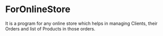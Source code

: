 # ForOnlineStore
It is a program for any online store which helps in managing Clients, their Orders and list of Products in those orders.
